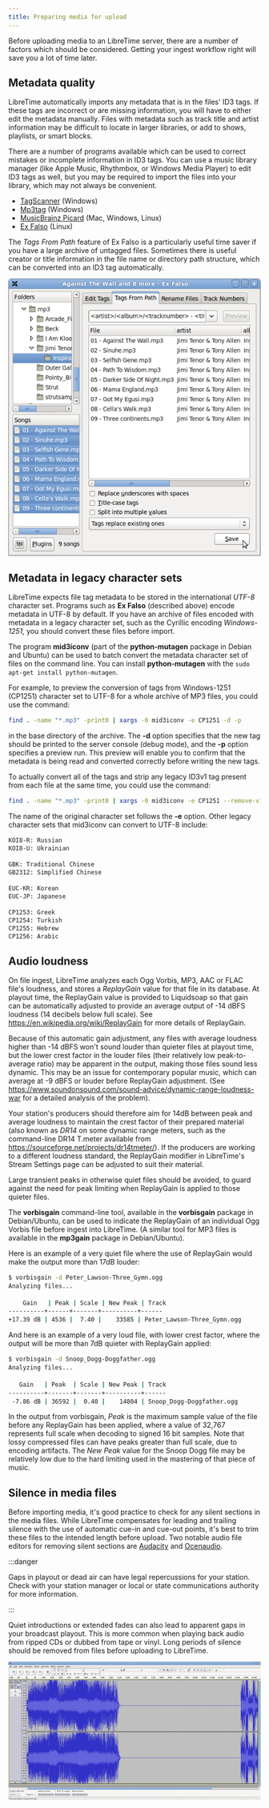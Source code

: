 ```yaml
---
title: Preparing media for upload
---
```


Before uploading media to an LibreTime server, there are a number of factors which should be considered. Getting your ingest workflow right will save you a lot of time later.

## Metadata quality

LibreTime automatically imports any metadata that is in the files' ID3 tags. If these tags are incorrect or are missing information, you will have to either edit the metadata manually. Files with metadata such as track title and artist information may be difficult to locate in larger libraries, or add to shows, playlists, or smart blocks.

There are a number of programs available which can be used to correct mistakes or incomplete information in ID3 tags. You can use a music library manager (like Apple Music, Rhythmbox, or Windows Media Player) to edit ID3 tags as well, but you may be required to import the files into your library, which may not always be convenient.

- [TagScanner](https://www.xdlab.ru/en/) (Windows)
- [Mp3tag](https://www.mp3tag.de/en/index.html) (Windows)
- [MusicBrainz Picard](https://picard.musicbrainz.org/) (Mac, Windows, Linux)
- [Ex Falso](https://code.google.com/p/quodlibet/) (Linux)

The _Tags From Path_ feature of Ex Falso is a particularly useful time saver if you have a large archive of untagged files. Sometimes there is useful creator or title information in the file name or directory path structure, which can be converted into an ID3 tag automatically.

![](./preparing-media-screenshot175-ex_falso.png)

## Metadata in legacy character sets

LibreTime expects file tag metadata to be stored in the international _UTF-8_ character set. Programs such as **Ex Falso** (described above) encode metadata in UTF-8 by default. If you have an archive of files encoded with metadata in a legacy character set, such as the Cyrillic encoding _Windows-1251_, you should convert these files before import.

The program **mid3iconv** (part of the **python-mutagen** package in Debian and Ubuntu) can be used to batch convert the metadata character set of files on the command line. You can install **python-mutagen** with the `sudo apt-get install python-mutagen`.

For example, to preview the conversion of tags from Windows-1251 (CP1251) character set to UTF-8 for a whole archive of MP3 files, you could use the command:

```bash
find . -name "*.mp3" -print0 | xargs -0 mid3iconv -e CP1251 -d -p
```

in the base directory of the archive. The **-d** option specifies that the new tag should be printed to the server console (debug mode), and the **-p** option specifies a preview run. This preview will enable you to confirm that the metadata is being read and converted correctly before writing the new tags.

To actually convert all of the tags and strip any legacy ID3v1 tag present from each file at the same time, you could use the command:

```bash
find . -name "*.mp3" -print0 | xargs -0 mid3iconv -e CP1251 --remove-v1
```

The name of the original character set follows the **-e** option. Other legacy character sets that mid3iconv can convert to UTF-8 include:

```
KOI8-R: Russian
KOI8-U: Ukrainian

GBK: Traditional Chinese
GB2312: Simplified Chinese

EUC-KR: Korean
EUC-JP: Japanese

CP1253: Greek
CP1254: Turkish
CP1255: Hebrew
CP1256: Arabic
```

## Audio loudness

On file ingest, LibreTime analyzes each Ogg Vorbis, MP3, AAC or FLAC file's loudness, and stores a _ReplayGain_ value for that file in its database. At playout time, the ReplayGain value is provided to Liquidsoap so that gain can be automatically adjusted to provide an average output of -14 dBFS loudness (14 decibels below full scale). See https://en.wikipedia.org/wiki/ReplayGain for more details of ReplayGain.

Because of this automatic gain adjustment, any files with average loudness higher than -14 dBFS won't sound louder than quieter files at playout time, but the lower crest factor in the louder files (their relatively low peak-to-average ratio) may be apparent in the output, making those files sound less dynamic. This may be an issue for contemporary popular music, which can average at -9 dBFS or louder before ReplayGain adjustment. (See https://www.soundonsound.com/sound-advice/dynamic-range-loudness-war for a detailed analysis of the problem).

Your station's producers should therefore aim for 14dB between peak and average loudness to maintain the crest factor of their prepared material (also known as _DR14_ on some dynamic range meters, such as the command-line DR14 T.meter available from https://sourceforge.net/projects/dr14tmeter/). If the producers are working to a different loudness standard, the ReplayGain modifier in LibreTime's Stream Settings page can be adjusted to suit their material.

Large transient peaks in otherwise quiet files should be avoided, to guard against the need for peak limiting when ReplayGain is applied to those quieter files.

The **vorbisgain** command-line tool, available in the **vorbisgain** package in Debian/Ubuntu, can be used to indicate the ReplayGain of an individual Ogg Vorbis file before ingest into LibreTime. (A similar tool for MP3 files is available in the **mp3gain** package in Debian/Ubuntu).

Here is an example of a very quiet file where the use of ReplayGain would make the output more than 17dB louder:

```bash
$ vorbisgain -d Peter_Lawson-Three_Gymn.ogg
Analyzing files...

    Gain   | Peak | Scale | New Peak | Track
----------+------+-------+----------+------
+17.39 dB | 4536 |  7.40 |    33585 | Peter_Lawson-Three_Gymn.ogg
```

And here is an example of a very loud file, with lower crest factor, where the output will be more than 7dB quieter with ReplayGain applied:

```bash
$ vorbisgain -d Snoop_Dogg-Doggfather.ogg
Analyzing files...

   Gain   | Peak  | Scale | New Peak | Track
----------+-------+-------+----------+------
 -7.86 dB | 36592 |  0.40 |    14804 | Snoop_Dogg-Doggfather.ogg
```

In the output from vorbisgain, _Peak_ is the maximum sample value of the file before any ReplayGain has been applied, where a value of 32,767 represents full scale when decoding to signed 16 bit samples. Note that lossy compressed files can have peaks greater than full scale, due to encoding artifacts. The _New Peak_ value for the Snoop Dogg file may be relatively low due to the hard limiting used in the mastering of that piece of music.

## Silence in media files

Before importing media, it's good practice to check for any silent sections in the media files. While LibreTime compensates for leading and trailing silence with the use of automatic cue-in and cue-out points, it's best to trim these files to the intended length before upload. Two notable audio file editors for removing silent sections are [Audacity](https://www.audacityteam.org/) and [Ocenaudio](https://www.ocenaudio.com/).

:::danger

Gaps in playout or dead air can have legal repercussions for your station. Check with your station manager or local or state communications authority for more information.

:::

Quiet introductions or extended fades can also lead to apparent gaps in your broadcast playout. This is more common when playing back audio from ripped CDs or dubbed from tape or vinyl. Long periods of silence should be removed from files before uploading to LibreTime.

![](./preparing-media-screenshot126-debra_silence.png)

